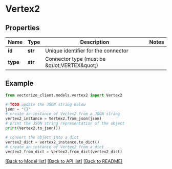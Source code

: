 # Vertex2


## Properties

Name | Type | Description | Notes
------------ | ------------- | ------------- | -------------
**id** | **str** | Unique identifier for the connector | 
**type** | **str** | Connector type (must be \&quot;VERTEX\&quot;) | 

## Example

```python
from vectorize_client.models.vertex2 import Vertex2

# TODO update the JSON string below
json = "{}"
# create an instance of Vertex2 from a JSON string
vertex2_instance = Vertex2.from_json(json)
# print the JSON string representation of the object
print(Vertex2.to_json())

# convert the object into a dict
vertex2_dict = vertex2_instance.to_dict()
# create an instance of Vertex2 from a dict
vertex2_from_dict = Vertex2.from_dict(vertex2_dict)
```
[[Back to Model list]](../README.md#documentation-for-models) [[Back to API list]](../README.md#documentation-for-api-endpoints) [[Back to README]](../README.md)



